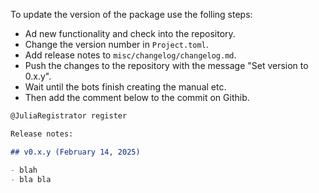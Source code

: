 To update the version of the package use the folling steps:

* Ad new functionality and check into the repository.
* Change the version number in `Project.toml`.
* Add release notes to `misc/changelog/changelog.md`.
* Push the changes to the repository with the message "Set version to 0.x.y".
* Wait until the bots finish creating the manual etc.
* Then add the comment below to the commit on Githib.

```md
@JuliaRegistrator register

Release notes:

## v0.x.y (February 14, 2025)

- blah
- bla bla
```

